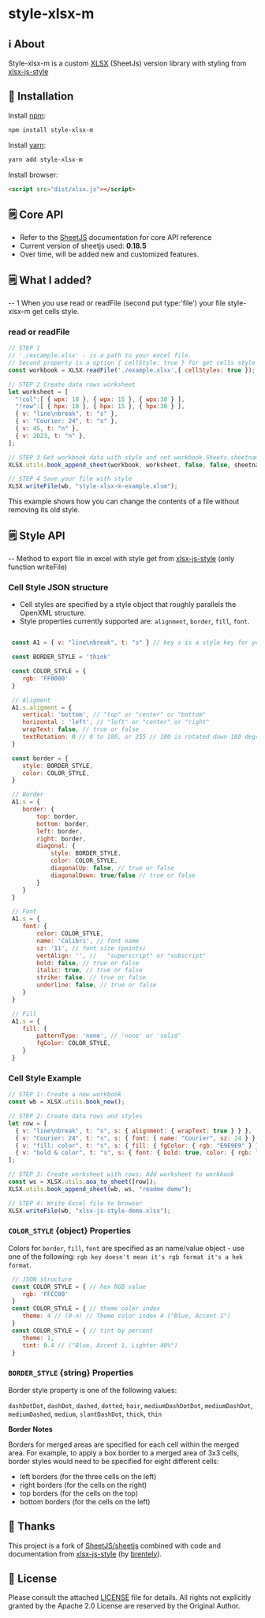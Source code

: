 # style-xlsx-m

## ℹ️ About

Style-xlsx-m is a custom [XLSX](https://www.npmjs.com/package/xlsx) (SheetJs) version library with styling from [xlsx-js-style](https://www.npmjs.com/package/xlsx-js-style)


## 🔌 Installation

Install [npm](https://www.npmjs.org/package/style-xlsx-m):

```sh
npm install style-xlsx-m
```

Install [yarn](https://www.npmjs.org/package/style-xlsx-m):

```sh
yarn add style-xlsx-m
```

Install browser:

```html
<script src="dist/xlsx.js"></script>
```

## 🗒 Core API

-   Refer to the [SheetJS](https://sheetjs.com/) documentation for core API reference
-   Current version of sheetjs used: **0.18.5**
-   Over time, will be added new and customized features.


## 🗒 What I added?
-- 1 When you use read or readFile (second put type:'file') your file style-xlsx-m get cells style.

### read or readFile

```js
// STEP 1 
// './excample.xlsx' - is a path to your excel file.
// Second property is a option { cellStyle: true } for get cells style (but now can't get in xls format).
const workbook = XLSX.readFile('./example.xlsx',{ cellStyles: true });

// STEP 2 Create data rows worksheet 
let worksheet = [
  "!col":[ { wpx: 10 }, { wpx: 15 }, { wpx:30 } ],
  "!row":[ { hpx: 10 }, { hpx: 15 }, { hpx:30 } ],
  { v: "line\nbreak", t: "s" },
  { v: "Courier: 24", t: "s" },
  { v: 45, t: "n" },
  { v: 2023, t: "n" },
];

// STEP 3 Get workbook data with style and set workbook.Sheets.sheetname to worksheet
XLSX.utils.book_append_sheet(workbook, worksheet, false, false, sheetname);

// STEP 4 Save your file with style
XLSX.writeFile(wb, "style-xlsx-m-example.xlsm");
```
 This example shows how you can change the contents of a file without removing its old style.


## 🗒 Style API
-- Method to export file in excel with style get from [xlsx-js-style](https://www.npmjs.com/package/xlsx-js-style) (only function writeFile)

### Cell Style JSON structure

-   Cell styles are specified by a style object that roughly parallels the OpenXML structure.
-   Style properties currently supported are: `alignment`, `border`, `fill`, `font`.


```js

 const A1 = { v: "line\nbreak", t: "s" } // key s is a style key for your cell

 const BORDER_STYLE = 'think'

 const COLOR_STYLE = {
    rgb: 'FF0000'
 }

 // Aligment
 A1.s.aligment = {
    vertical: 'bottom', // "top" or "center" or "bottom"
    horizontal : 'left', // "left" or "center" or "right"
    wrapText: false, // true or false
    textRotation: 0 // 0 to 180, or 255 // 180 is rotated down 180 degrees, 255 is special, aligned vertically
 }

 const border = { 
    style: BORDER_STYLE, 
    color: COLOR_STYLE,
 }

 // Border
 A1.s = {
    border: {
        top: border, 
        bottom: border,
        left: border,
        right: border,
        diagonal: { 
            style: BORDER_STYLE, 
            color: COLOR_STYLE, 
            diagonalUp: false, // true or false
            diagonalDown: true/false // true or false
        }
    }
 }

 // Font
 A1.s = {
    font: {
        color: COLOR_STYLE,
        name: 'Calibri', // font name
        sz: '11', // font size (points)
        vertAlign: '', //  	"superscript" or "subscript"
        bold: false, // true or false
        italic: true, // true or false
        strike: false, // true or false
        underline: false, // true or false
    }
 }

 // Fill 
 A1.s = {
    fill: {
        patternType: 'none', // 'none' or 'solid'
        fgColor: COLOR_STYLE,
    }
 }

```


### Cell Style Example

```js
// STEP 1: Create a new workbook
const wb = XLSX.utils.book_new();

// STEP 2: Create data rows and styles
let row = [
  { v: "line\nbreak", t: "s", s: { alignment: { wrapText: true } } },
  { v: "Courier: 24", t: "s", s: { font: { name: "Courier", sz: 24 } } },
  { v: "fill: color", t: "s", s: { fill: { fgColor: { rgb: "E9E9E9" } } } },
  { v: "bold & color", t: "s", s: { font: { bold: true, color: { rgb: "FF0000" } } } },
];

// STEP 3: Create worksheet with rows; Add worksheet to workbook
const ws = XLSX.utils.aoa_to_sheet([row]);
XLSX.utils.book_append_sheet(wb, ws, "readme demo");

// STEP 4: Write Excel file to browser
XLSX.writeFile(wb, "xlsx-js-style-demo.xlsx");
```

<!-- | Style Prop  | Sub Prop       | Default     | Description/Values                                                                                |
| :---------- | :------------- | :---------- | ------------------------------------------------------------------------------------------------- |
| `alignment` | `vertical`     | `bottom`    | `"top"` or `"center"` or `"bottom"`                                                               |
|             | `horizontal`   | `left`      | `"left"` or `"center"` or `"right"`                                                               |
|             | `wrapText`     | `false`     | `true` or `false`                                                                                 |
|             | `textRotation` | `0`         | `0` to `180`, or `255` // `180` is rotated down 180 degrees, `255` is special, aligned vertically |
| `border`    | `top`          |             | `{ style: BORDER_STYLE, color: COLOR_STYLE }`                                                     |
|             | `bottom`       |             | `{ style: BORDER_STYLE, color: COLOR_STYLE }`                                                     |
|             | `left`         |             | `{ style: BORDER_STYLE, color: COLOR_STYLE }`                                                     |
|             | `right`        |             | `{ style: BORDER_STYLE, color: COLOR_STYLE }`                                                     |
|             | `diagonal`     |             | `{ style: BORDER_STYLE, color: COLOR_STYLE, diagonalUp: true/false, diagonalDown: true/false }`   |
| `fill`      | `patternType`  | `"none"`    | `"solid"` or `"none"`                                                                             |
|             | `fgColor`      |             | foreground color: see `COLOR_STYLE`                                                               |
|             | `bgColor`      |             | background color: see `COLOR_STYLE`                                                               |
| `font`      | `bold`         | `false`     | font bold `true` or `false`                                                                       |
|             | `color`        |             | font color `COLOR_STYLE`                                                                          |
|             | `italic`       | `false`     | font italic `true` or `false`                                                                     |
|             | `name`         | `"Calibri"` | font name                                                                                         |
|             | `strike`       | `false`     | font strikethrough `true` or `false`                                                              |
|             | `sz`           | `"11"`      | font size (points)                                                                                |
|             | `underline`    | `false`     | font underline `true` or `false`                                                                  |
|             | `vertAlign`    |             | `"superscript"` or `"subscript"`                                                                  |
| `numFmt`    |                | `0`         | Ex: `"0"` // integer index to built in formats, see StyleBuilder.SSF property                     |
|             |                |             | Ex: `"0.00%"` // string matching a built-in format, see StyleBuilder.SSF                          |
|             |                |             | Ex: `"0.0%"` // string specifying a custom format                                                 |
|             |                |             | Ex: `"0.00%;\\(0.00%\\);\\-;@"` // string specifying a custom format, escaping special characters |
|             |                |             | Ex: `"m/dd/yy"` // string a date format using Excel's format notation                             | -->

### `COLOR_STYLE` {object} Properties

Colors for `border`, `fill`, `font` are specified as an name/value object - use one of the following:
`rgb key doesn't mean it's rgb format it's a hek format`.

```js
 // JSON structure
 const COLOR_STYLE = { // hex RGB value 
    rgb: 'FFCC00'
 }
 const COLOR_STYLE = { // theme color index
    theme: 4 // (0-n) // Theme color index 4 ("Blue, Accent 1")
 }
 const COLOR_STYLE = { // tint by percent
    theme: 1, 
    tint: 0.4 // ("Blue, Accent 1, Lighter 40%")
 } 
```

<!-- | Color Prop | Description       | Example                                                         |
| :--------- | ----------------- | --------------------------------------------------------------- |
| `rgb`      | hex RGB value     | `{rgb: "FFCC00"}`                                               |
| `theme`    | theme color index | `{theme: 4}` // (0-n) // Theme color index 4 ("Blue, Accent 1") |
| `tint`     | tint by percent   | `{theme: 1, tint: 0.4}` // ("Blue, Accent 1, Lighter 40%")      | -->

### `BORDER_STYLE` {string} Properties

Border style property is one of the following values:

`dashDotDot`, `dashDot`, `dashed`, `dotted`, `hair`, `mediumDashDotDot`, `mediumDashDot`, `mediumDashed`, `medium`, `slantDashDot`, `thick`, `thin`

**Border Notes**

Borders for merged areas are specified for each cell within the merged area. For example, to apply a box border to a merged area of 3x3 cells, border styles would need to be specified for eight different cells:

-   left borders (for the three cells on the left)
-   right borders (for the cells on the right)
-   top borders (for the cells on the top)
-   bottom borders (for the cells on the left)

## 🙏 Thanks

This project is a fork of [SheetJS/sheetjs](https://github.com/sheetjs/sheetjs) combined with code and documentation from
[xlsx-js-style](https://www.npmjs.com/package/xlsx-js-style) (by [brentely](https://www.npmjs.com/~brentely)).


## 🔖 License

Please consult the attached [LICENSE](https://github.com/MOR8T/STYLE-XSLX-M/blob/main/LICENSE) file for details. All rights not explicitly
granted by the Apache 2.0 License are reserved by the Original Author.